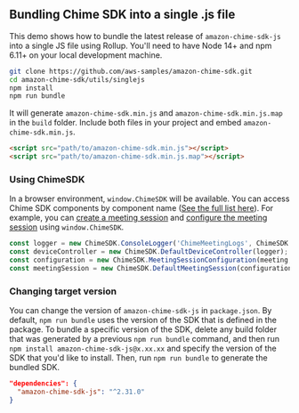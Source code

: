 ## Bundling Chime SDK into a single .js file

This demo shows how to bundle the latest release of `amazon-chime-sdk-js` into a single JS file using Rollup. You'll need to have Node 14+ and npm 6.11+ on your local development machine.

```bash
git clone https://github.com/aws-samples/amazon-chime-sdk.git
cd amazon-chime-sdk/utils/singlejs
npm install
npm run bundle
```

It will generate `amazon-chime-sdk.min.js` and `amazon-chime-sdk.min.js.map` in the `build` folder. Include both files in your project and embed `amazon-chime-sdk.min.js`.

```html
<script src="path/to/amazon-chime-sdk.min.js"></script>
<script src="path/to/amazon-chime-sdk.min.js.map"></script>
```

### Using ChimeSDK

In a browser environment, `window.ChimeSDK` will be available. You can access Chime SDK components by component name ([See the full list here](https://github.com/aws/amazon-chime-sdk-js/blob/master/src/index.ts)).
For example, you can [create a meeting session](https://aws.github.io/amazon-chime-sdk-js/modules/apioverview.html#1-create-a-session) and [configure the meeting session](https://aws.github.io/amazon-chime-sdk-js/modules/apioverview.html#2-configure-the-session) using `window.ChimeSDK`.

```js
const logger = new ChimeSDK.ConsoleLogger('ChimeMeetingLogs', ChimeSDK.LogLevel.INFO);
const deviceController = new ChimeSDK.DefaultDeviceController(logger);
const configuration = new ChimeSDK.MeetingSessionConfiguration(meeting, attendee);
const meetingSession = new ChimeSDK.DefaultMeetingSession(configuration, logger, deviceController);
```

### Changing target version

You can change the version of `amazon-chime-sdk-js` in `package.json`. By default, `npm run bundle` uses the version of the SDK that is defined in the package. To bundle a specific version of the SDK, delete any build folder that was generated by a previous `npm run bundle` command, and then run `npm install amazon-chime-sdk-js@x.xx.xx` and specify the version of the SDK that you'd like to install. Then, run `npm run bundle` to generate the bundled SDK.

```json
"dependencies": {
  "amazon-chime-sdk-js": "^2.31.0"
}
```